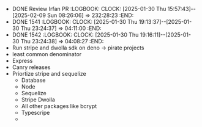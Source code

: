 - DONE Review Irfan PR
  :LOGBOOK:
  CLOCK: [2025-01-30 Thu 15:57:43]--[2025-02-09 Sun 08:26:06] =>  232:28:23
  :END:
- DONE 1541
  :LOGBOOK:
  CLOCK: [2025-01-30 Thu 19:13:37]--[2025-01-30 Thu 23:24:37] =>  04:11:00
  :END:
- DONE 1542
  :LOGBOOK:
  CLOCK: [2025-01-30 Thu 19:16:11]--[2025-01-30 Thu 23:24:38] =>  04:08:27
  :END:
- Run stripe and dwolla sdk on deno -> pirate projects
- least common denominator
- Express
- Canry releases
- Priortize stripe and sequelize
	- Database
	- Node
	- Sequelize
	- Stripe Dwolla
	- All other packages like bcrypt
	- Typescripe
	-